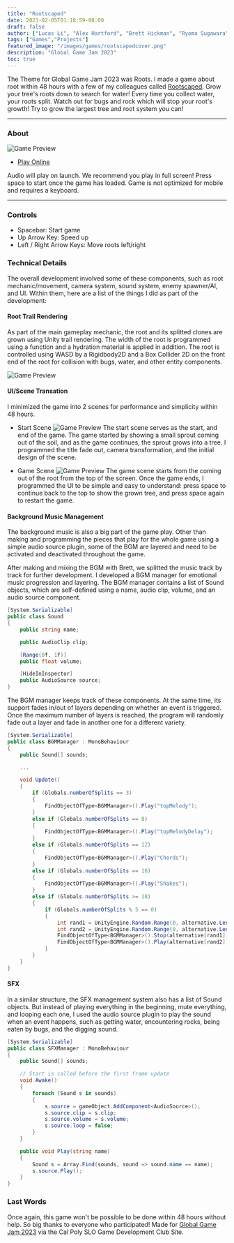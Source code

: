 ```yaml
---
title: "Rootscaped"
date: 2023-02-05T01:18:59-08:00
draft: false
author: ["Lucas Li", "Alex Hartford", "Brett Hickman", "Ryoma Sugawara", "Mitchell Kanazawa"]
tags: ["Games","Projects"]
featured_image: "/images/games/rootscapedcover.png"
description: "Global Game Jam 2023"
toc: true
---
```


The Theme for Global Game Jam 2023 was Roots. I made a game about root within 48 hours with a few of my colleagues called [Rootscaped](https://github.com/GGJ2023/Rootscape). <!--more-->
Grow your tree's roots down to search for water! Every time you collect water, your roots split. Watch out for bugs and rock which will stop your root's growth! Try to grow the largest tree and root system you can! 

---

### About

![Game Preview](https://img.itch.zone/aW1nLzExMjU0ODY3LmdpZg==/315x250%23c/GOBe3F.gif)

* [Play Online](https://kanaz312.itch.io/rootscaped)

Audio will play on launch. We recommend you play in full screen! Press space to start once the game has loaded. Game is not optimized for mobile and requires a keyboard.

---
### Controls
* Spacebar: Start game
* Up Arrow Key: Speed up
* Left / Right Arrow Keys: Move roots left/right

### Technical Details
The overall development involved some of these components, such as root mechanic/movement, camera system, sound system, enemy spawner/AI, and UI. Within them, here are a list of the things I did as part of the development:

#### Root Trail Rendering
As part of the main gameplay mechanic, the root and its splitted clones are grown using Unity trail rendering. The width of the root is programmed using a function and a hydration material is applied in addition. The root is controlled using WASD by a Rigidbody2D and a Box Collider 2D on the front end of the root for collision with bugs, water, and other entity components.

![Game Preview](https://img.itch.zone/aW1hZ2UvMTkxMzcwMS8xMTI0NjcwNi5wbmc=/794x1000/GJEZ9d.png)

#### UI/Scene Transation
I minimized the game into 2 scenes for performance and simplicity within 48 hours. 
- Start Scene
![Game Preview](/images/games/rootscapedcover.png)
The start scene serves as the start, and end of the game. The game started by showing a small sprout coming out of the soil, and as the game continues, the sprout grows into a tree. I programmed the title fade out, camera transformation, and the initial design of the scene.

- Game Scene
![Game Preview](https://img.itch.zone/aW1hZ2UvMTkxMzcwMS8xMTI0NjcwNS5wbmc=/794x1000/0UH%2B0E.png)
The game scene starts from the coming out of the root from the top of the screen. Once the game ends, I programmed the UI to be simple and easy to understand: press space to continue back to the top to show the grown tree, and press space again to restart the game.

#### Background Music Management
The background music is also a big part of the game play. Other than making and programming the pieces that play for the whole game using a simple audio source plugin, some of the BGM are layered and need to be activated and deactivated throughout the game.

After making and mixing the BGM with Brett, we splitted the music track by track for further development. I developed a BGM manager for emotional music progression and layering. The BGM manager contains a list of Sound objects, which are self-defined using a name, audio clip, volume, and an audio source component. 

```c#
[System.Serializable]
public class Sound
{
    public string name;

    public AudioClip clip;

    [Range(0f, 1f)]
    public float volume;

    [HideInInspector]
    public AudioSource source;
}
```

The BGM manager keeps track of these components. At the same time, its support fades in/out of layers depending on whether an event is triggered. Once the maximum number of layers is reached, the program will randomly fade out a layer and fade in another one for a different variety.

```c#
[System.Serializable]
public class BGMManager : MonoBehaviour
{
    public Sound[] sounds;

    ...

    void Update()
    {
        if (Globals.numberOfSplits == 3)
        {
            FindObjectOfType<BGMManager>().Play("topMelody");
        }
        else if (Globals.numberOfSplits == 8)
        {
            FindObjectOfType<BGMManager>().Play("topMelodyDelay");
        }
        else if (Globals.numberOfSplits == 12)
        {
            FindObjectOfType<BGMManager>().Play("Chords");
        }
        else if (Globals.numberOfSplits == 16)
        {
            FindObjectOfType<BGMManager>().Play("Shakes");
        }
        else if (Globals.numberOfSplits >= 18)
        {
            if (Globals.numberOfSplits % 5 == 0)
            {
                int rand1 = UnityEngine.Random.Range(0, alternative.Length);
                int rand2 = UnityEngine.Random.Range(0, alternative.Length);
                FindObjectOfType<BGMManager>().Stop(alternative[rand1]);
                FindObjectOfType<BGMManager>().Play(alternative[rand2]);
            }
        }
    }
}
```


#### SFX
In a similar structure, the SFX management system also has a list of Sound objects. But instead of playing everything in the beginning, mute everything, and looping each one, I used the audio source plugin to play the sound when an event happens, such as getting water, encountering rocks, being eaten by bugs, and the digging sound.

```c#
[System.Serializable]
public class SFXManager : MonoBehaviour
{
    public Sound[] sounds;

    // Start is called before the first frame update
    void Awake()
    {
        foreach (Sound s in sounds)
        {
            s.source = gameObject.AddComponent<AudioSource>();
            s.source.clip = s.clip;
            s.source.volume = s.volume;
            s.source.loop = false;
        }
    }

    public void Play(string name)
    {
        Sound s = Array.Find(sounds, sound => sound.name == name);
        s.source.Play();
    }
}
```

### Last Words

Once again, this game won't be possible to be done within 48 hours without help. So big thanks to everyone who participated! Made for [Global Game Jam 2023](https://globalgamejam.org/2023/games/rootscape-0) via the Cal Poly SLO Game Development Club Site.

